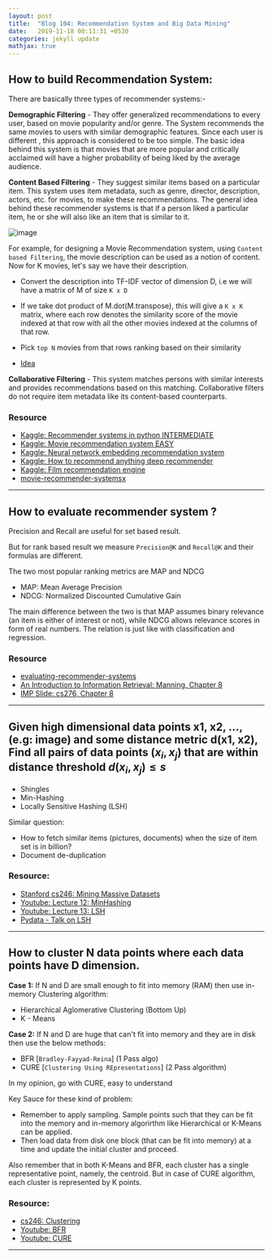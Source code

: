 ```yaml
---
layout: post
title:  "Blog 104: Recommendation System and Big Data Mining"
date:   2019-11-18 00:11:31 +0530
categories: jekyll update
mathjax: true
---
```


## How to build Recommendation System:

There are basically three types of recommender systems:-

**Demographic Filtering** - They offer generalized recommendations to every user, based on movie popularity and/or genre. The System recommends the same movies to users with similar demographic features. Since each user is different , this approach is considered to be too simple. The basic idea behind this system is that movies that are more popular and critically acclaimed will have a higher probability of being liked by the average audience.



**Content Based Filtering** - They suggest similar items based on a particular item. This system uses item metadata, such as genre, director, description, actors, etc. for movies, to make these recommendations. The general idea behind these recommender systems is that if a person liked a particular item, he or she will also like an item that is similar to it.

![image](https://image.ibb.co/f6mDXU/conten.png)

For example, for designing a Movie Recommendation system, using `Content based Filtering`, the movie description can be used as a notion of content. Now for K movies, let's say we have their description.

- Convert the description into TF-IDF vector of dimension D, i.e we will have a matrix of M of size `K x D`
- If we take dot product of M.dot(M.transpose), this will give a `K x K` matrix, where each row denotes the similarity score of the movie indexed at that row with all the other movies indexed at the columns of that row. 
- Pick `top N` movies from that rows ranking based on their similarity

- [Idea](https://www.kaggle.com/sankarshan7/getting-started-with-a-movie-recommendation-system/edit)

**Collaborative Filtering** - This system matches persons with similar interests and provides recommendations based on this matching. Collaborative filters do not require item metadata like its content-based counterparts.


### Resource

- [Kaggle: Recommender systems in python INTERMEDIATE](https://www.kaggle.com/gspmoreira/recommender-systems-in-python-101)
- [Kaggle: Movie recommendation system EASY](https://www.kaggle.com/ibtesama/getting-started-with-a-movie-recommendation-system)
- [Kaggle: Neural network embedding recommendation system](https://www.kaggle.com/willkoehrsen/neural-network-embedding-recommendation-system)
- [Kaggle: How to recommend anything deep recommender](https://www.kaggle.com/morrisb/how-to-recommend-anything-deep-recommender)
- [Kaggle: Film recommendation engine](https://www.kaggle.com/fabiendaniel/film-recommendation-engine)
- [movie-recommender-systemsx](https://www.kaggle.com/rounakbanik/movie-recommender-systems)

----

## How to evaluate recommender system ?

Precision and Recall are useful for set based result.

But for rank based result we measure `Precision@K` and `Recall@K` and their formulas are different.


The two most popular ranking metrics are MAP and NDCG

- MAP: Mean Average Precision
- NDCG: Normalized Discounted Cumulative Gain

The main difference between the two is that MAP assumes binary relevance (an item is either of interest or not), while NDCG allows relevance scores in form of real numbers. The relation is just like with classification and regression.

### Resource

- [evaluating-recommender-systems](http://fastml.com/evaluating-recommender-systems/)
- [An Introduction to Information Retrieval: Manning, Chapter 8](https://nlp.stanford.edu/IR-book/pdf/irbookonlinereading.pdf)
- [IMP Slide: cs276, Chapter 8](https://web.stanford.edu/class/cs276/)

----

## Given high dimensional data points x1, x2, ..., (e.g: image) and some distance metric d(x1, x2), Find all pairs of data points $(x_i, x_j)$ that are within distance threshold $d(x_i, x_j) \leq s$


- Shingles
- Min-Hashing
- Locally Sensitive Hashing (LSH)

Similar question:
- How to fetch similar items (pictures, documents) when the size of item set is in billion?
- Document de-duplication

### Resource:

- [Stanford cs246: Mining Massive Datasets](https://web.stanford.edu/class/cs246/)
- [Youtube: Lecture 12: MinHashing](https://www.youtube.com/watch?v=ZjdQD79Psi0&list=PLLssT5z_DsK9JDLcT8T62VtzwyW9LNepV&index=13)
- [Youtube: Lecture 13: LSH](https://www.youtube.com/watch?v=e8dA0tscrCM&list=PLLssT5z_DsK9JDLcT8T62VtzwyW9LNepV&index=14)
- [Pydata - Talk on LSH](https://www.youtube.com/watch?v=n3dCcwWV4_k)



----


## How to cluster N data points where each data points have D dimension.

**Case 1:** If N and D are small enough to fit into memory (RAM) then use in-memory Clustering algorithm:

- Hierarchical Aglomerative Clustering (Bottom Up)
- K - Means


**Case 2:** If N and D are huge that can't fit into memory and they are in disk then use the below methods:

- BFR [`Bradley-Fayyad-Reina`] (1 Pass algo)
- CURE [`Clustering Using REpresentations`] (2 Pass algorithm)
  

In my opinion, go with CURE, easy to understand

Key Sauce for these kind of problem:

- Remember to apply sampling. Sample points such that they can be fit into the memory and in-memory algorirthm like Hierarchical or K-Means can be applied. 
- Then load data from disk one block (that can be fit into memory) at a time and update the initial cluster and proceed.

Also remember that in both K-Means and BFR, each cluster has a single representative point, namely, the centroid. But in case of CURE algorithm, each cluster is represented by K points.

### Resource:

- [cs246: Clustering](https://web.stanford.edu/class/cs246/slides/05-clustering.pdf)
- [Youtube: BFR](https://www.youtube.com/watch?v=NP1Zk8MY08k)
- [Youtube: CURE](https://www.youtube.com/watch?v=JrOJspZ1CUw&list=PLLssT5z_DsK9JDLcT8T62VtzwyW9LNepV&index=62&pbjreload=10)

----
 
